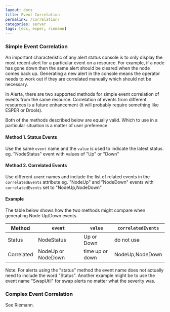 ```yaml
---
layout: docs
title: Event Correlation
permalink: /correlation/
categories: server
tags: [ecs, esper, riemann]
---
```


### Simple Event Correlation

An important characteristic of any alert status console is to only display the most recent alert for a particular event on a resource. For example, if a node has gone down then the same alert should be cleared when the node comes back up. Generating a new alert in the console means the operator needs to work out if they are correlated manually which should not be necessary.

In Alerta, there are two supported methods for simple event correlation of events from the same resource. Correlation of events from different resources is a future enhancement (it will probably require something like ESPER or Drools).

Both of the methods described below are equally valid. Which to use in a particular situation is a matter of user preference. 

#### Method 1. Status Events
Use the same `event` name and the `value` is used to indicate the latest status. eg. "NodeStatus" event with values of "Up" or "Down"

#### Method 2. Correlated Events
Use different `event` names and include the list of related events in the `correlatedEvents` attribute eg. "NodeUp" and "NodeDown" events with `correlatedEvents` set to "NodeUp,NodeDown"

#### Example
The table below shows how the two methods might compare when generating Node Up/Down events.

<table>
  <thead><th>Method</th><th><code>event</code></th><th><code>value</code></th><th><code>correlatedEvents</code></th></thead>
  <tbody>
    <tr><td>Status</td><td>NodeStatus</td><td>Up or Down</td><td>do not use</td></tr>
    <tr><td>Correlated</td><td>NodeUp or NodeDown</td><td>time up or down</td><td>NodeUp,NodeDown</td></tr>
  </tbody>
</table>

Note: For alerts using the "status" method the event name does not actually need to include the word "Status". Another example might be to use the event name "SwapUtil" for swap alerts no matter what the severity was.

### Complex Event Correlation

See Riemann.

